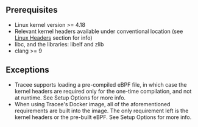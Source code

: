 ## Prerequisites

- Linux kernel version >= 4.18
- Relevant kernel headers available under conventional location (see [Linux Headers](../options/#linux-headers) section for info)
- libc, and the libraries: libelf and zlib
- clang >= 9

## Exceptions

- Tracee supports loading a pre-compiled eBPF file, in which case the kernel headers are required only for the one-time compilation, and not at runtime. See Setup Options for more info.
- When using Tracee's Docker image, all of the aforementioned requirements are built into the image. The only requirement left is the kernel headers or the pre-built eBPF. See Setup Options for more info.
